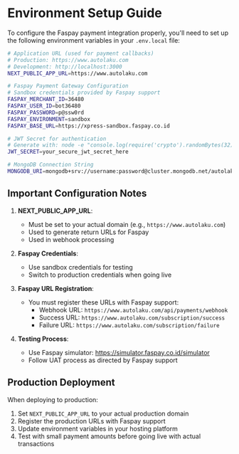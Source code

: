 # Environment Setup Guide

To configure the Faspay payment integration properly, you'll need to set up the following environment variables in your `.env.local` file:

```bash
# Application URL (used for payment callbacks)
# Production: https://www.autolaku.com
# Development: http://localhost:3000
NEXT_PUBLIC_APP_URL=https://www.autolaku.com

# Faspay Payment Gateway Configuration
# Sandbox credentials provided by Faspay support
FASPAY_MERCHANT_ID=36480
FASPAY_USER_ID=bot36480
FASPAY_PASSWORD=p@ssw0rd
FASPAY_ENVIRONMENT=sandbox
FASPAY_BASE_URL=https://xpress-sandbox.faspay.co.id

# JWT Secret for authentication
# Generate with: node -e "console.log(require('crypto').randomBytes(32).toString('hex'))"
JWT_SECRET=your_secure_jwt_secret_here

# MongoDB Connection String
MONGODB_URI=mongodb+srv://username:password@cluster.mongodb.net/autolaku
```

## Important Configuration Notes

1. **NEXT_PUBLIC_APP_URL**:
   - Must be set to your actual domain (e.g., `https://www.autolaku.com`)
   - Used to generate return URLs for Faspay
   - Used in webhook processing

2. **Faspay Credentials**:
   - Use sandbox credentials for testing
   - Switch to production credentials when going live

3. **Faspay URL Registration**:
   - You must register these URLs with Faspay support:
     - Webhook URL: `https://www.autolaku.com/api/payments/webhook`
     - Success URL: `https://www.autolaku.com/subscription/success`
     - Failure URL: `https://www.autolaku.com/subscription/failure`

4. **Testing Process**:
   - Use Faspay simulator: https://simulator.faspay.co.id/simulator
   - Follow UAT process as directed by Faspay support

## Production Deployment

When deploying to production:

1. Set `NEXT_PUBLIC_APP_URL` to your actual production domain
2. Register the production URLs with Faspay support
3. Update environment variables in your hosting platform
4. Test with small payment amounts before going live with actual transactions
